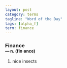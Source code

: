 ```yaml
---
layout: post
category: terms
tagline: "Word of the Day"
tags: [alpha_f]
term: finance
---
```


<h3>Finance<br/> <small>&mdash; n. (fin<span>&middot;</span>ance)</small></h3>
<p><ol>
<li>nice insects</li>
</ol></p>
